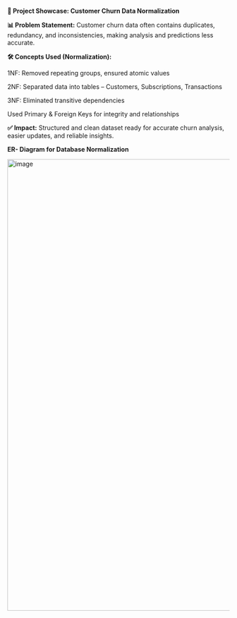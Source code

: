 **🚀 Project Showcase: Customer Churn Data Normalization**

**📊 Problem Statement:**
Customer churn data often contains duplicates, redundancy, and inconsistencies, making analysis and predictions less accurate.

**🛠️ Concepts Used (Normalization):**

1NF: Removed repeating groups, ensured atomic values

2NF: Separated data into tables – Customers, Subscriptions, Transactions

3NF: Eliminated transitive dependencies

Used Primary & Foreign Keys for integrity and relationships

**✅ Impact:** Structured and clean dataset ready for accurate churn analysis, easier updates, and reliable insights.

**ER- Diagram for Database Normalization**

<img width="1536" height="1024" alt="image" src="https://github.com/user-attachments/assets/0665d513-e4d4-4f9f-aa76-e9a747f5852a" />


